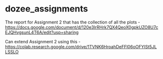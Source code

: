 # dozee_assignments

The report for Assignment 2 that has the collection of all the plots - https://docs.google.com/document/d/120e3lrRHrk7QX4QeoX0gpkUZO8U7cEJQHvgsunL4T6A/edit?usp=sharing

Can extend Assignment 2 using this - https://colab.research.google.com/drive/1TVNK6HroahDeFFl06oOFYISt5JLLSSLO
